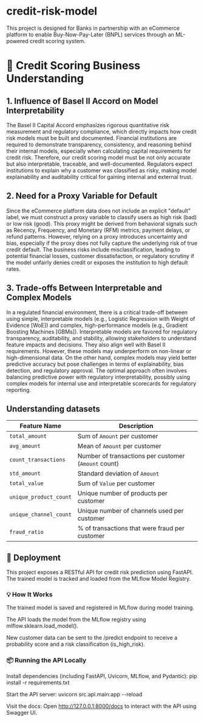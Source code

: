 # credit-risk-model
This project is designed for Banks in partnership with an eCommerce platform to enable Buy-Now-Pay-Later (BNPL) services through an ML-powered credit scoring system.


# 📘 Credit Scoring Business Understanding
## 1. Influence of Basel II Accord on Model Interpretability
The Basel II Capital Accord emphasizes rigorous quantitative risk measurement and regulatory compliance, which directly impacts how credit risk models must be built and documented. Financial institutions are required to demonstrate transparency, consistency, and reasoning behind their internal models, especially when calculating capital requirements for credit risk. Therefore, our credit scoring model must be not only accurate but also interpretable, traceable, and well-documented. Regulators expect institutions to explain why a customer was classified as risky, making model explainability and auditability critical for gaining internal and external trust.

## 2. Need for a Proxy Variable for Default
Since the eCommerce platform data does not include an explicit "default" label, we must construct a proxy variable to classify users as high risk (bad) or low risk (good). This proxy might be derived from behavioral signals such as Recency, Frequency, and Monetary (RFM) metrics, payment delays, or refund patterns. However, relying on a proxy introduces uncertainty and bias, especially if the proxy does not fully capture the underlying risk of true credit default. The business risks include misclassification, leading to potential financial losses, customer dissatisfaction, or regulatory scrutiny if the model unfairly denies credit or exposes the institution to high default rates.

## 3. Trade-offs Between Interpretable and Complex Models
In a regulated financial environment, there is a critical trade-off between using simple, interpretable models (e.g., Logistic Regression with Weight of Evidence [WoE]) and complex, high-performance models (e.g., Gradient Boosting Machines [GBMs]). Interpretable models are favored for regulatory transparency, auditability, and stability, allowing stakeholders to understand feature impacts and decisions. They also align well with Basel II requirements. However, these models may underperform on non-linear or high-dimensional data. On the other hand, complex models may yield better predictive accuracy but pose challenges in terms of explainability, bias detection, and regulatory approval. The optimal approach often involves balancing predictive power with regulatory interpretability, possibly using complex models for internal use and interpretable scorecards for regulatory reporting.

## Understanding datasets

| Feature Name           | Description                                          |
| ---------------------- | ---------------------------------------------------- |
| `total_amount`         | Sum of `Amount` per customer                         |
| `avg_amount`           | Mean of `Amount` per customer                        |
| `count_transactions`   | Number of transactions per customer (`Amount` count) |
| `std_amount`           | Standard deviation of `Amount`                       |
| `total_value`          | Sum of `Value` per customer                          |
| `unique_product_count` | Unique number of products per customer               |
| `unique_channel_count` | Unique number of channels used per customer          |
| `fraud_ratio`          | % of transactions that were fraud per customer       |


## 🚀 Deployment
This project exposes a RESTful API for credit risk prediction using FastAPI. The trained model is tracked and loaded from the MLflow Model Registry.

### 💡 How It Works
The trained model is saved and registered in MLflow during model training.

The API loads the model from the MLflow registry using mlflow.sklearn.load_model().

New customer data can be sent to the /predict endpoint to receive a probability score and a risk classification (is_high_risk).

### 📦 Running the API Locally
Install dependencies (including FastAPI, Uvicorn, MLflow, and Pydantic):
    pip install -r requirements.txt

Start the API server:
    uvicorn src.api.main:app --reload

Visit the docs:
    Open http://127.0.0.1:8000/docs to interact with the API using Swagger UI.